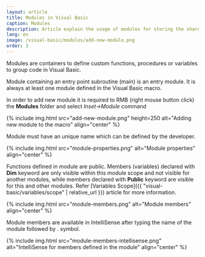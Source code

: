 ```yaml
---
layout: article
title: Modules in Visual Basic
caption: Modules
description: Article explain the usage of modules for storing the shareable functions and variables in Visual Basic
lang: en
image: /visual-basic/modules/add-new-module.png
order: 3
---
```

Modules are containers to define custom functions, procedures or variables to group code in Visual Basic.

Module containing an entry point subroutine (main) is an entry module. It is always at least one module defined in the Visual Basic macro.

In order to add new module it is required to RMB (right mouse button click) the **Modules** folder and select *Inset->Module* command

{% include img.html src="add-new-module.png" height=250 alt="Adding new module to the macro" align="center" %}

Module must have an unique name which can be defined by the developer.

{% include img.html src="module-properties.png" alt="Module properties" align="center" %}

Functions defined in module are public. Members (variables) declared with **Dim** keyword are only visible within this module scope and not visible for another modules, while members declared with **Public** keyword are visible for this and other modules. Refer [Variables Scope]({{ "visual-basic/variables/scope" | relative_url }}) article for more information.

{% include img.html src="module-members.png" alt="Module members" align="center" %}

Module members are available in IntelliSense after typing the name of the module followed by . symbol.

{% include img.html src="module-members-intellisense.png" alt="IntelliSense for members defined in the module" align="center" %}

